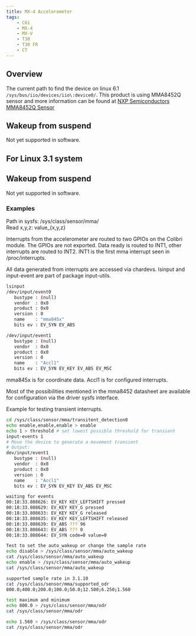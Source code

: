 ```yaml
---
title: MX-4 Accelerometer
tags:
    - C61
    - MX-4
    - MX-V
    - T30
    - T30 FR
    - CT
---
```


## Overview
The current path to find the device on linux 6.1 `/sys/bus/iio/devices/iio\:device0/`.
This product is using MMA8452Q sensor and more information can be found at
[NXP Semiconductors MMA8452Q Sensor](https://www.nxp.com/docs/en/data-sheet/MMA8452Q.pdf)


## Wakeup from suspend
Not yet supported in software.

## For Linux 3.1 system

## Wakeup from suspend
Not yet supported in software.

### Examples
Path in sysfs: /sys/class/sensor/mma/ <br>
Read x,y,z: value_{x,y,z} <br>

Interrupts from the accelerometer are routed to two GPIOs on the Colibri
module. The GPIOs are not exported.
Data ready is routed to INT1, other interrupts are routed to INT2.
INT1 is the first mma interrupt seen in /proc/interrupts.

All data generated from interrupts are accessed via chardevs.
lsinput and input-event are part of package input-utils.
```bash
lsinput
/dev/input/event0
   bustype : (null)
   vendor  : 0x0
   product : 0x0
   version : 0
   name    : "mma845x"
   bits ev : EV_SYN EV_ABS

/dev/input/event1
   bustype : (null)
   vendor  : 0x0
   product : 0x0
   version : 0
   name    : "Accl1"
   bits ev : EV_SYN EV_KEY EV_ABS EV_MSC
```
mma845x is for coordinate data. Accl1 is for configured interrupts.


Most of the possibilities mentioned in the mma8452 datasheet are available for
configuration via the driver sysfs interface.  

Example for testing transient interrupts.
```bash
cd /sys/class/sensor/mma/transitent_detection0
echo enable,enable,enable > enable
echo 1 > threshold # set lowest possible threshold for transient
input-events 1
# Move the device to generate a movement transient
# Output:
dev/input/event1
   bustype : (null)
   vendor  : 0x0
   product : 0x0
   version : 0
   name    : "Accl1"
   bits ev : EV_SYN EV_KEY EV_ABS EV_MSC

waiting for events
00:18:33.808626: EV_KEY KEY_LEFTSHIFT pressed
00:18:33.808629: EV_KEY KEY_G pressed
00:18:33.808633: EV_KEY KEY_G released
00:18:33.808635: EV_KEY KEY_LEFTSHIFT released
00:18:33.808639: EV_ABS ??? 96
00:18:33.808643: EV_ABS ??? 0
00:18:33.808644: EV_SYN code=0 value=0

Test to set the auto_wakeup or change the sample rate
echo disable > /sys/class/sensor/mma/auto_wakeup
cat /sys/class/sensor/mma/auto_wakeup
echo enable > /sys/class/sensor/mma/auto_wakeup
cat /sys/class/sensor/mma/auto_wakeup

supported sample rate in 3.1.10
cat /sys/class/sensor/mma/supported_odr
800.0;400.0;200.0;100.0;50.0;12.500;6.250;1.560

test maximum and minimum
echo 800.0 > /sys/class/sensor/mma/odr
cat /sys/class/sensor/mma/odr

echo 1.560 > /sys/class/sensor/mma/odr
cat /sys/class/sensor/mma/odr

```